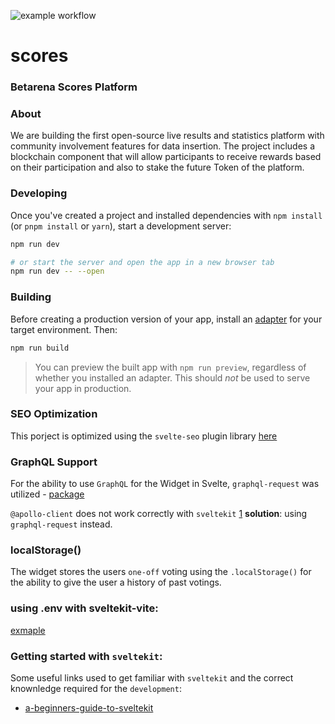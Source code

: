 ![example workflow](https://github.com/Betarena/scores/actions/workflows/docker-image.yml/badge.svg)

# scores

### Betarena Scores Platform

### About

We are building the first open-source live results and statistics platform with community involvement features for data insertion. The project includes a blockchain component that will allow participants to receive rewards based on their participation and also to stake the future Token of the platform.

### Developing

Once you've created a project and installed dependencies with `npm install` (or `pnpm install` or `yarn`), start a development server:

```bash
npm run dev

# or start the server and open the app in a new browser tab
npm run dev -- --open
```

### Building

Before creating a production version of your app, install an [adapter](https://kit.svelte.dev/docs#adapters) for your target environment. Then:

```bash
npm run build
```

> You can preview the built app with `npm run preview`, regardless of whether you installed an adapter. This should _not_ be used to serve your app in production.

### SEO Optimization

This porject is optimized using the `svelte-seo` plugin library [here](https://github.com/artiebits/svelte-seo#svelte-seo-options)

### GraphQL Support

For the ability to use `GraphQL` for the Widget in Svelte, `graphql-request` was utilized - [package](https://www.npmjs.com/package/graphql-request)

`@apollo-client` does not work correctly with `sveltekit` [1](https://github.com/timhall/svelte-apollo/issues/97)
**solution**: using `graphql-request` instead.

### localStorage()

The widget stores the users `one-off` voting using the `.localStorage()` for the ability to give the user a history of past votings.

### using .env with sveltekit-vite:

[exmaple](https://dev.to/danawoodman/storing-environment-variables-in-sveltekit-2of3)

### Getting started with `sveltekit`:

Some useful links used to get familiar with `sveltekit` and the correct knownledge required for the `development`:

- [a-beginners-guide-to-sveltekit](https://www.sitepoint.com/a-beginners-guide-to-sveltekit/)
